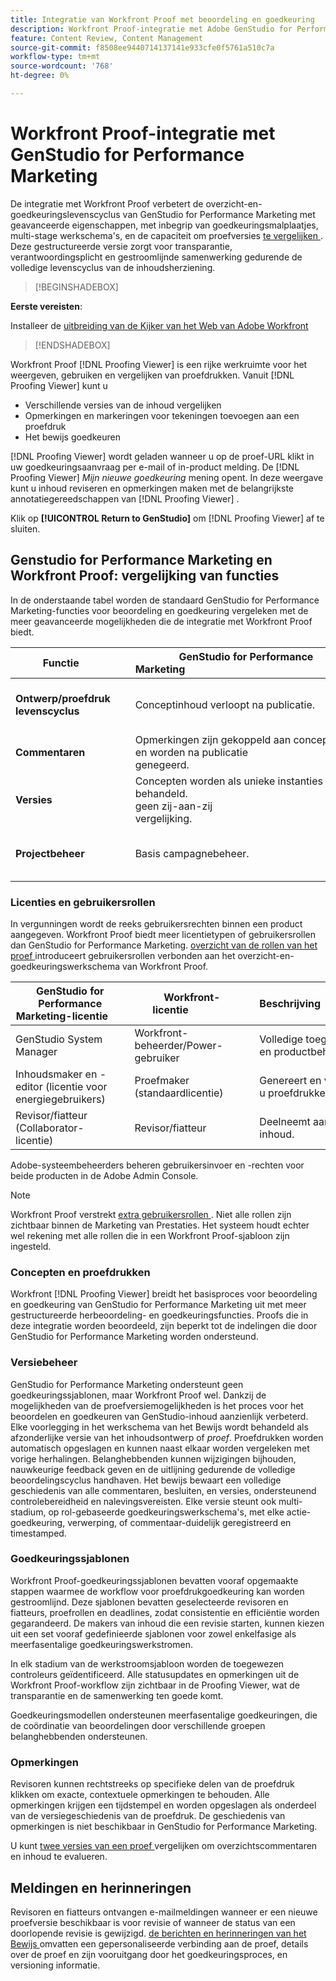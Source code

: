 ```yaml
---
title: Integratie van Workfront Proof met beoordeling en goedkeuring
description: Workfront Proof-integratie met Adobe GenStudio for Performance Marketing.
feature: Content Review, Content Management
source-git-commit: f8508ee9440714137141e933cfe0f5761a510c7a
workflow-type: tm+mt
source-wordcount: '768'
ht-degree: 0%

---
```


# Workfront Proof-integratie met GenStudio for Performance Marketing

De integratie met Workfront Proof verbetert de overzicht-en-goedkeuringslevenscyclus van GenStudio for Performance Marketing met geavanceerde eigenschappen, met inbegrip van goedkeuringsmalplaatjes, multi-stage werkschema&#39;s, en de capaciteit om proefversies [ te vergelijken ](https://experienceleague.adobe.com/nl/docs/workfront/using/workfront-proof/work-with-proofs-in-wf-proof/review-proofs-web-proofing-viewer/compare-proofs). Deze gestructureerde versie zorgt voor transparantie, verantwoordingsplicht en gestroomlijnde samenwerking gedurende de volledige levenscyclus van de inhoudsherziening.

>[!BEGINSHADEBOX]

**Eerste vereisten**:

Installeer de [ uitbreiding van de Kijker van het Web van Adobe Workfront ](https://experienceleague.adobe.com/nl/docs/workfront/using/review-and-approve-work/proofing/review-proofs-in-workfront/review-a-proof/review-proof-in-web-viewer-extension)

>[!ENDSHADEBOX]

Workfront Proof [!DNL Proofing Viewer] is een rijke werkruimte voor het weergeven, gebruiken en vergelijken van proefdrukken. Vanuit [!DNL Proofing Viewer] kunt u

* Verschillende versies van de inhoud vergelijken
* Opmerkingen en markeringen voor tekeningen toevoegen aan een proefdruk
* Het bewijs goedkeuren

[!DNL Proofing Viewer] wordt geladen wanneer u op de proef-URL klikt in uw goedkeuringsaanvraag per e-mail of in-product melding. De [!DNL Proofing Viewer] _Mijn nieuwe goedkeuring_ mening opent. In deze weergave kunt u inhoud reviseren en opmerkingen maken met de belangrijkste annotatiegereedschappen van [!DNL Proofing Viewer] .

Klik op **[!UICONTROL Return to GenStudio]** om [!DNL Proofing Viewer] af te sluiten.

## Genstudio for Performance Marketing en Workfront Proof: vergelijking van functies

In de onderstaande tabel worden de standaard GenStudio for Performance Marketing-functies voor beoordeling en goedkeuring vergeleken met de meer geavanceerde mogelijkheden die de integratie met Workfront Proof biedt.

| Functie        | GenStudio for Performance Marketing                                                                 | Workfront Proof                                                                 |
|-------------------------------|------------------------------------------------------------------------------------------------------|----------------------------------------------------------------------------------|
| **Ontwerp/proefdruk levenscyclus**        | Conceptinhoud verloopt na publicatie. | Goedkeuringsketens met meerdere fasen, op rollen gebaseerd, met tijdstempels, persistente logbestanden.<br> Alle versies blijven onbeperkt behouden. |
| **Commentaren**                | Opmerkingen zijn gekoppeld aan concept-id en worden na publicatie genegeerd.                                           | Blijvende opmerkingen en aantekeningen blijven behouden voor controle en naleving.     |
| **Versies**           | Concepten worden als unieke instanties behandeld.<br> geen zij-aan-zij vergelijking.                                      | Volledige versiecontrole met de hulpmiddelen van de zij-aan-zij en bedekking vergelijking.        |
| **Projectbeheer** | Basis campagnebeheer. | Volledig levenscyclusbeheer van de campagne, met inbegrip van aanpassing, malplaatjes, rapportering, en gedetailleerde controles. |

### Licenties en gebruikersrollen

In vergunningen wordt de reeks gebruikersrechten binnen een product aangegeven. Workfront Proof biedt meer licentietypen of gebruikersrollen dan GenStudio for Performance Marketing. [ overzicht van de rollen van het proef ](https://experienceleague.adobe.com/nl/docs/workfront/using/review-and-approve-work/proofing/proofing-overview/proof-roles) introduceert gebruikersrollen verbonden aan het overzicht-en-goedkeuringswerkschema van Workfront Proof.

| GenStudio for Performance Marketing-licentie       | Workfront-licentie                 | Beschrijving                                                                                                                                                      |
|---------------------------------------------------|-----------------------------------|------------------------------------------------------------------------------------------------------------------------------------------------------------------|
| GenStudio System Manager                          | Workfront-beheerder/Power-gebruiker | Volledige toegang tot GenStudio Performance Marketing-functies zoals merk, persoonlijk gebruik en productbeheer. Beheert workflows en instellingen. Maakt goedkeuringssjablonen. |
| Inhoudsmaker en -editor (licentie voor energiegebruikers)   | Proefmaker (standaardlicentie)  | Genereert en verzendt inhoudsconcepten. In de Proofing Viewer uploadt u elementen en initieert u proefdrukken. Vereist een Workfront Proof-licentie.                              |
| Revisor/fiatteur (Collaborator-licentie)        | Revisor/fiatteur                 | Deelneemt aan revisies in meerdere stadia, voegt opmerkingen toe en keurt of verwerpt inhoud.                                                                             |

Adobe-systeembeheerders beheren gebruikersinvoer en -rechten voor beide producten in de Adobe Admin Console.

>[!NOTE]
>
> Workfront Proof verstrekt [ extra gebruikersrollen ](https://experienceleague.adobe.com/nl/docs/workfront/using/review-and-approve-work/proofing/proofing-overview/proof-roles). Niet alle rollen zijn zichtbaar binnen de Marketing van Prestaties. Het systeem houdt echter wel rekening met alle rollen die in een Workfront Proof-sjabloon zijn ingesteld.

### Concepten en proefdrukken

Workfront [!DNL Proofing Viewer] breidt het basisproces voor beoordeling en goedkeuring van GenStudio for Performance Marketing uit met meer gestructureerde herbeoordeling- en goedkeuringsfuncties. Proofs die in deze integratie worden beoordeeld, zijn beperkt tot de indelingen die door GenStudio for Performance Marketing worden ondersteund.

### Versiebeheer

GenStudio for Performance Marketing ondersteunt geen goedkeuringssjablonen, maar Workfront Proof wel. Dankzij de mogelijkheden van de proefversiemogelijkheden is het proces voor het beoordelen en goedkeuren van GenStudio-inhoud aanzienlijk verbeterd. Elke voorlegging in het werkschema van het Bewijs wordt behandeld als afzonderlijke versie van het inhoudsontwerp of _proef_. Proefdrukken worden automatisch opgeslagen en kunnen naast elkaar worden vergeleken met vorige herhalingen. Belanghebbenden kunnen wijzigingen bijhouden, nauwkeurige feedback geven en de uitlijning gedurende de volledige beoordelingscyclus handhaven. Het bewijs bewaart een volledige geschiedenis van alle commentaren, besluiten, en versies, ondersteunend controlebereidheid en nalevingsvereisten. Elke versie steunt ook multi-stadium, op rol-gebaseerde goedkeuringswerkschema&#39;s, met elke actie-goedkeuring, verwerping, of commentaar-duidelijk geregistreerd en timestamped.

### Goedkeuringssjablonen

Workfront Proof-goedkeuringssjablonen bevatten vooraf opgemaakte stappen waarmee de workflow voor proefdrukgoedkeuring kan worden gestroomlijnd. Deze sjablonen bevatten geselecteerde revisoren en fiatteurs, proefrollen en deadlines, zodat consistentie en efficiëntie worden gegarandeerd. De makers van inhoud die een revisie starten, kunnen kiezen uit een set vooraf gedefinieerde sjablonen voor zowel enkelfasige als meerfasentalige goedkeuringswerkstromen.

In elk stadium van de werkstroomsjabloon worden de toegewezen controleurs geïdentificeerd. Alle statusupdates en opmerkingen uit de Workfront Proof-workflow zijn zichtbaar in de Proofing Viewer, wat de transparantie en de samenwerking ten goede komt.

Goedkeuringsmodellen ondersteunen meerfasentalige goedkeuringen, die de coördinatie van beoordelingen door verschillende groepen belanghebbenden ondersteunen.

### Opmerkingen

Revisoren kunnen rechtstreeks op specifieke delen van de proefdruk klikken om exacte, contextuele opmerkingen te behouden. Alle opmerkingen krijgen een tijdstempel en worden opgeslagen als onderdeel van de versiegeschiedenis van de proefdruk. De geschiedenis van opmerkingen is niet beschikbaar in GenStudio for Performance Marketing.

U kunt [ twee versies van een proef ](https://experienceleague.adobe.com/nl/docs/workfront/using/workfront-proof/work-with-proofs-in-wf-proof/review-proofs-web-proofing-viewer/compare-proofs) vergelijken om overzichtscommentaren en inhoud te evalueren.

## Meldingen en herinneringen

Revisoren en fiatteurs ontvangen e-mailmeldingen wanneer er een nieuwe proefversie beschikbaar is voor revisie of wanneer de status van een doorlopende revisie is gewijzigd.
[ de berichten en herinneringen van het Bewijs ](https://experienceleague.adobe.com/nl/docs/workfront/using/workfront-proof/proof-notifications-and-reminders/proof-notifications-and-reminders/proof-notifications-and-reminders) omvatten een gepersonaliseerde verbinding aan de proef, details over de proef en zijn vooruitgang door het goedkeuringsproces, en versioning informatie.
